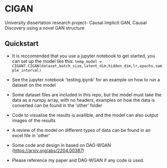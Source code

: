 # CIGAN
University dissertation research project- Causal Implicit GAN, Causal Discovery using a novel GAN structure

## Quickstart

- It is reccomended that you use a jupyter notebook to get started, you can set up the model like this:
  `temp_model = CIGAN7.CIGAN(dataset,batch_size,latent_dim,hidden_dim,lr,epochs,sample_interval)`

- See the jupyter notebook 'testing.ipynb' for an example on how to run a dataset on the model

- Some dataset files are included in this repo, but the model must take the data as a numpy array, with no headers, examples on how the data is converted can be found in the 'other' folder

- Code to visualise the results is availible, and the model can also output images of the results

- A review of the model on different types of data can be found in an excel file in 'other'



- Some code and design in based on DAG-WGAN (https://arxiv.org/abs/2204.00387)
- Please reference my paper and DAG-WGAN if any code is used.
